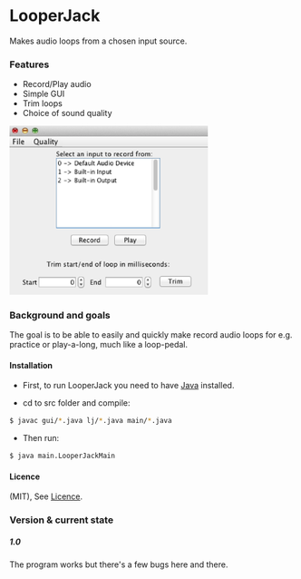 # LooperJack

Makes audio loops from a chosen input source. 

### Features

* Record/Play audio
* Simple GUI
* Trim loops
* Choice of sound quality 


<img src="https://github.com/JDavidsson/LooperJack/blob/master/gui_demo.png" width="350">


### Background and goals

The goal is to be able to easily and quickly make record audio loops for e.g. practice or play-a-long, much like a loop-pedal.


#### Installation

* First, to run LooperJack you need to have [Java] installed. 

* cd to src folder and compile:

```sh
$ javac gui/*.java lj/*.java main/*.java
```

* Then run:

```sh
$ java main.LooperJackMain
```

[Java]: <http://www.oracle.com/technetwork/java/javase/downloads/jre8-downloads-2133155.html>

#### Licence

(MIT), See [Licence].

[Licence]: <https://github.com/JDavidsson/LooperJack/blob/master/LICENSE>


### Version & current state

##### 1.0

The program works but there's a few bugs here and there. 





